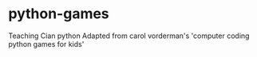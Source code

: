 # python-games
Teaching Cian python
Adapted from carol vorderman's 'computer coding python games for kids'